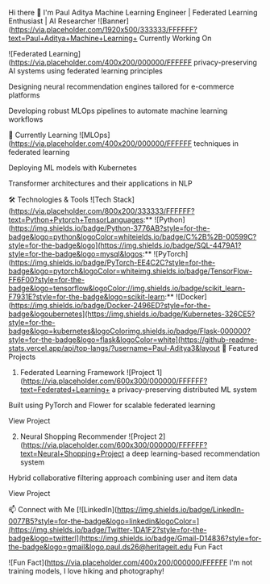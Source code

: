 Hi there 👋 I'm Paul Aditya
Machine Learning Engineer | Federated Learning Enthusiast | AI Researcher
![Banner](https://via.placeholder.com/1920x500/333333/FFFFFF?text=Paul+Aditya+Machine+Learning+ Currently Working On

![Federated Learning](https://via.placeholder.com/400x200/000000/FFFFFF privacy-preserving AI systems using federated learning principles

Designing neural recommendation engines tailored for e-commerce platforms

Developing robust MLOps pipelines to automate machine learning workflows

🌱 Currently Learning
![MLOps](https://via.placeholder.com/400x200/000000/FFFFFF techniques in federated learning

Deploying ML models with Kubernetes

Transformer architectures and their applications in NLP

🛠️ Technologies & Tools
![Tech Stack](https://via.placeholder.com/800x200/333333/FFFFFF?text=Python+Pytorch+TensorLanguages:**
![Python](https://img.shields.io/badge/Python-3776AB?style=for-the-badge&logo=python&logoColor=whiteields.io/badge/C%2B%2B-00599C?style=for-the-badge&logo](https://img.shields.io/badge/SQL-4479A1?style=for-the-badge&logo=mysql&logos:**
![PyTorch](https://img.shields.io/badge/PyTorch-EE4C2C?style=for-the-badge&logo=pytorch&logoColor=whiteimg.shields.io/badge/TensorFlow-FF6F00?style=for-the-badge&logo=tensorflow&logoColor://img.shields.io/badge/scikit_learn-F7931E?style=for-the-badge&logo=scikit-learn:**
![Docker](https://img.shields.io/badge/Docker-2496ED?style=for-the-badge&logoubernetes](https://img.shields.io/badge/Kubernetes-326CE5?style=for-the-badge&logo=kubernetes&logoColorimg.shields.io/badge/Flask-000000?style=for-the-badge&logo=flask&logoColor=white](https://github-readme-stats.vercel.app/api/top-langs/?username=Paul-Aditya3&layout 🚀 Featured Projects

1. Federated Learning Framework
![Project 1](https://via.placeholder.com/600x300/000000/FFFFFF?text=Federated+Learning+ a privacy-preserving distributed ML system

Built using PyTorch and Flower for scalable federated learning

View Project

2. Neural Shopping Recommender
![Project 2](https://via.placeholder.com/600x300/000000/FFFFFF?text=Neural+Shopping+Project a deep learning-based recommendation system

Hybrid collaborative filtering approach combining user and item data

View Project

📫 Connect with Me
[![LinkedIn](https://img.shields.io/badge/LinkedIn-0077B5?style=for-the-badge&logo=linkedin&logoColor=](https://img.shields.io/badge/Twitter-1DA1F2?style=for-the-badge&logo=twitterl](https://img.shields.io/badge/Gmail-D14836?style=for-the-badge&logo=gmail&logo.paul.ds26@heritageit.edu Fun Fact

![Fun Fact](https://via.placeholder.com/400x200/000000/FFFFFF I'm not training models, I love hiking and photography!
